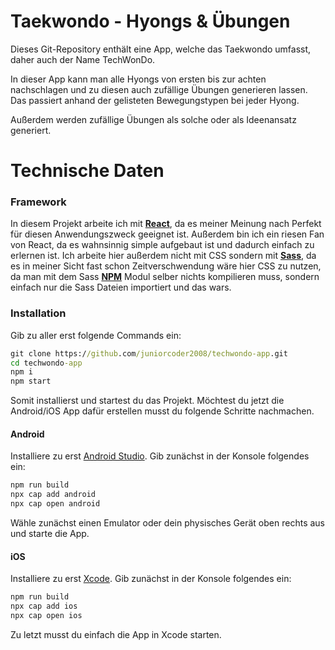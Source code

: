 # Taekwondo - Hyongs & Übungen
Dieses Git-Repository enthält eine App, welche das Taekwondo umfasst, daher auch der Name TechWonDo.

In dieser App kann man alle Hyongs von ersten bis zur achten nachschlagen und zu diesen auch zufällige Übungen generieren lassen. Das passiert anhand der gelisteten Bewegungstypen bei jeder Hyong.

Außerdem werden zufällige Übungen als solche oder als Ideenansatz generiert.


# Technische Daten
### Framework
In diesem Projekt arbeite ich mit __[React](https://reactjs.org/)__, da es meiner Meinung nach Perfekt für diesen Anwendungszweck geeignet ist. Außerdem bin ich ein riesen Fan von React, da es wahnsinnig simple aufgebaut ist und dadurch einfach zu erlernen ist.
Ich arbeite hier außerdem nicht mit CSS sondern mit __[Sass](https://sass-lang.com/)__, da es in meiner Sicht fast schon Zeitverschwendung wäre hier CSS zu nutzen, da man mit dem Sass __[NPM](https://www.npmjs.com/)__ Modul selber nichts kompilieren muss, sondern einfach nur die Sass Dateien importiert und das wars.

### Installation
Gib zu aller erst folgende Commands ein:
```cmd
git clone https://github.com/juniorcoder2008/techwondo-app.git
cd techwondo-app
npm i
npm start
```
Somit installierst und startest du das Projekt.
Möchtest du jetzt die Android/iOS App dafür erstellen musst du folgende Schritte nachmachen.

#### Android
Installiere zu erst [Android Studio](https://developer.android.com/studio?hl=de&gclid=CjwKCAiA6seQBhAfEiwAvPqu1-k-bqLjwtOXhSO8_pjaAhWZZiK3Y3WyN608uh6k9cqirCCLkmva9RoCDhIQAvD_BwE&gclsrc=aw.ds). Gib zunächst in der Konsole folgendes ein:
```cmd
npm run build
npx cap add android
npx cap open android
```
Wähle zunächst einen Emulator oder dein physisches Gerät oben rechts aus und starte die App.

#### iOS
Installiere zu erst [Xcode](https://apps.apple.com/de/app/xcode/id497799835?mt=12). Gib zunächst in der Konsole folgendes ein:
```cmd
npm run build
npx cap add ios
npx cap open ios
```
Zu letzt musst du einfach die App in Xcode starten.
